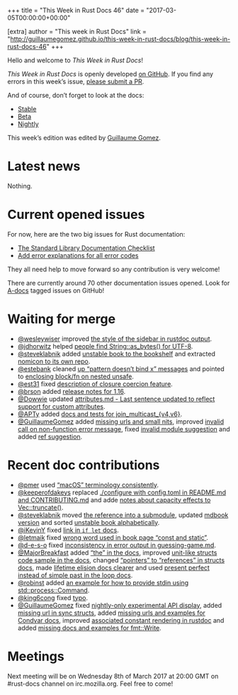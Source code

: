 +++
title = "This Week in Rust Docs 46"
date = "2017-03-05T00:00:00+00:00"

[extra]
author = "This week in Rust Docs"
link = "http://guillaumegomez.github.io/this-week-in-rust-docs/blog/this-week-in-rust-docs-46"
+++
<p>Hello and welcome to <em>This Week in Rust Docs</em>!</p>

<p><em>This Week in Rust Docs</em> is openly developed <a href="https://github.com/GuillaumeGomez/this-week-in-rust-docs">on GitHub</a>.
If you find any errors in this week’s issue, <a href="https://github.com/GuillaumeGomez/this-week-in-rust-docs/pulls">please submit a PR</a>.</p>

<p>And of course, don’t forget to look at the docs:</p>

<ul>
  <li><a href="https://doc.rust-lang.org/">Stable</a></li>
  <li><a href="http://doc.rust-lang.org/beta/">Beta</a></li>
  <li><a href="http://doc.rust-lang.org/nightly/">Nightly</a></li>
</ul>

<p>This week’s edition was edited by <a href="https://github.com/GuillaumeGomez">Guillaume Gomez</a>.</p>

<h1 id="latest-news">Latest news</h1>

<p>Nothing.</p>

<h1 id="current-opened-issues">Current opened issues</h1>

<p>For now, here are the two big issues for Rust documentation:</p>

<ul>
  <li><a href="https://github.com/rust-lang/rust/issues/29329">The Standard Library Documentation Checklist</a></li>
  <li><a href="https://github.com/rust-lang/rust/issues/32777">Add error explanations for all error codes</a></li>
</ul>

<p>They all need help to move forward so any contribution is very welcome!</p>

<p>There are currently around 70 other documentation issues opened. Look for <a href="https://github.com/rust-lang/rust/issues?q=is%3Aopen+is%3Aissue+label%3AA-docs">A-docs</a> tagged issues on GitHub!</p>

<h1 id="waiting-for-merge">Waiting for merge</h1>

<ul>
  <li><a href="https://github.com/wesleywiser">@wesleywiser</a> improved <a href="https://github.com/rust-lang/rust/pull/40265">the style of the sidebar in rustdoc output</a>.</li>
  <li><a href="https://github.com/jdhorwitz">@jdhorwitz</a> helped <a href="https://github.com/rust-lang/rust/pull/40226">people find String::as_bytes() for UTF-8</a>.</li>
  <li><a href="https://github.com/steveklabnik">@steveklabnik</a> added <a href="https://github.com/rust-lang/rust/pull/40154">unstable book to the bookshelf</a> and extracted <a href="https://github.com/rust-lang/rust/pull/40222">nomicon to its own repo</a>.</li>
  <li><a href="https://github.com/estebank">@estebank</a> cleaned <a href="https://github.com/rust-lang/rust/pull/39713">up “pattern doesn’t bind x” messages</a> and pointed to <a href="https://github.com/rust-lang/rust/pull/39202">enclosing block/fn on nested unsafe</a>.</li>
  <li><a href="https://github.com/est31">@est31</a> fixed <a href="https://github.com/rust-lang/rust/pull/40258">description of closure coercion feature</a>.</li>
  <li><a href="https://github.com/brson">@brson</a> added <a href="https://github.com/rust-lang/rust/pull/39835">release notes for 1.16</a>.</li>
  <li><a href="https://github.com/Dowwie">@Dowwie</a> updated <a href="https://github.com/rust-lang/rust/pull/39691">attributes.md - Last sentence updated to reflect support for custom attributes</a>.</li>
  <li><a href="https://github.com/APTy">@APTy</a> added <a href="https://github.com/rust-lang/rust/pull/39007">docs and tests for join_multicast_{v4,v6}</a>.</li>
  <li><a href="https://github.com/GuillaumeGomez">@GuillaumeGomez</a> added <a href="https://github.com/rust-lang/rust/pull/39513">missing urls and small nits</a>, improved <a href="https://github.com/rust-lang/rust/pull/39814">invalid call on non-function error message</a>, fixed <a href="https://github.com/rust-lang/rust/pull/38255">invalid module suggestion</a> and added <a href="https://github.com/rust-lang/rust/pull/37658">ref suggestion</a>.</li>
</ul>

<h1 id="recent-doc-contributions">Recent doc contributions</h1>

<ul>
  <li><a href="https://github.com/pmer">@pmer</a> used <a href="https://github.com/rust-lang/rust/pull/40102">“macOS” terminology consistently</a>.</li>
  <li><a href="https://github.com/keeperofdakeys">@keeperofdakeys</a> replaced <a href="https://github.com/rust-lang/rust/pull/40056">./configure with config.toml in README.md and CONTRIBUTING.md</a> and adde <a href="https://github.com/rust-lang/rust/pull/39738">notes about capacity effects to Vec::truncate()</a>.</li>
  <li><a href="https://github.com/steveklabnik">@steveklabnik</a> moved <a href="https://github.com/rust-lang/rust/pull/40213">the reference into a submodule</a>, updated <a href="https://github.com/rust-lang/rust/pull/40151">mdbook version</a> and sorted <a href="https://github.com/rust-lang/rust/pull/40153">unstable book alphabetically</a>.</li>
  <li><a href="https://github.com/iKevinY">@iKevinY</a> fixed <a href="https://github.com/rust-lang/rust/pull/40170">link in <code class="highlighter-rouge">if let</code> docs</a>.</li>
  <li><a href="https://github.com/letmaik">@letmaik</a> fixed <a href="https://github.com/rust-lang/rust/pull/40194">wrong word used in book page “const and static”</a>.</li>
  <li><a href="https://github.com/d-e-s-o">@d-e-s-o</a> fixed <a href="https://github.com/rust-lang/rust/pull/40175">inconsistency in error output in guessing-game.md</a>.</li>
  <li><a href="https://github.com/MajorBreakfast">@MajorBreakfast</a> added <a href="https://github.com/rust-lang/rust/pull/40169">“the” in the docs</a>, improved <a href="https://github.com/rust-lang/rust/pull/40144">unit-like structs code sample in the docs</a>, changed <a href="https://github.com/rust-lang/rust/pull/40142">“pointers” to “references” in structs docs</a>, made <a href="https://github.com/rust-lang/rust/pull/40131">lifetime elision docs clearer</a> and used <a href="https://github.com/rust-lang/rust/pull/40115">present perfect instead of simple past in the loop docs</a>.</li>
  <li><a href="https://github.com/robinst">@robinst</a> added <a href="https://github.com/rust-lang/rust/pull/40122">an example for how to provide stdin using std::process::Command</a>.</li>
  <li><a href="https://github.com/king6cong">@king6cong</a> fixed <a href="https://github.com/rust-lang/rust/pull/40121">typo</a>.</li>
  <li><a href="https://github.com/GuillaumeGomez">@GuillaumeGomez</a> fixed <a href="https://github.com/rust-lang/rust/pull/40057">nightly-only experimental API display</a>, added <a href="https://github.com/rust-lang/rust/pull/40081">missing url in sync structs</a>, added <a href="https://github.com/rust-lang/rust/pull/40033">missing urls and examples for Condvar docs</a>, improved <a href="https://github.com/rust-lang/rust/pull/39944">associated constant rendering in rustdoc</a> and added <a href="https://github.com/rust-lang/rust/pull/40126">missing docs and examples for fmt::Write</a>.</li>
</ul>

<h1 id="meetings">Meetings</h1>

<p>Next meeting will be on Wednesday 8th of March 2017 at 20:00 GMT on #rust-docs channel on irc.mozilla.org. Feel free to come!</p>